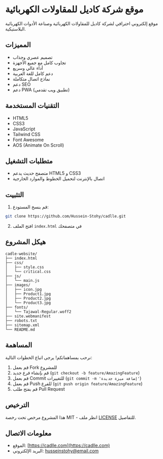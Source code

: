 # موقع شركة كاديل للمقاولات الكهربائية

موقع إلكتروني احترافي لشركة كاديل للمقاولات الكهربائية وصناعة الأدوات الكهربائية البلاستيكية.

## المميزات

- تصميم عصري وجذاب
- تجاوب كامل مع جميع الأجهزة
- أداء عالي وسريع
- دعم كامل للغة العربية
- نماذج اتصال متكاملة
- دعم SEO
- دعم PWA (تطبيق ويب تقدمي)

## التقنيات المستخدمة

- HTML5
- CSS3
- JavaScript
- Tailwind CSS
- Font Awesome
- AOS (Animate On Scroll)

## متطلبات التشغيل

- متصفح حديث يدعم HTML5 و CSS3
- اتصال بالإنترنت لتحميل الخطوط والموارد الخارجية

## التثبيت

1. قم بنسخ المستودع:
```bash
git clone https://github.com/Hussein-Stohy/cadlle.git

```

2. افتح الملف `index.html` في متصفحك

## هيكل المشروع

```
cadle-website/
├── index.html
├── css/
│   ├── style.css
│   └── critical.css
├── js/
│   └── main.js
├── images/
│   ├── icon.jpg
│   ├── Product1.jpg
│   ├── Product2.jpg
│   └── Product3.jpg
├── fonts/
│   └── Tajawal-Regular.woff2
├── site.webmanifest
├── robots.txt
├── sitemap.xml
└── README.md
```

## المساهمة

نرحب بمساهماتكم! يرجى اتباع الخطوات التالية:

1. قم بعمل Fork للمشروع
2. قم بإنشاء فرع جديد (`git checkout -b feature/AmazingFeature`)
3. قم بعمل Commit للتغييرات (`git commit -m 'إضافة ميزة جديدة'`)
4. قم بعمل Push للفرع (`git push origin feature/AmazingFeature`)
5. قم بفتح طلب Pull Request

## الترخيص

هذا المشروع مرخص تحت رخصة MIT - انظر ملف [LICENSE](LICENSE) للتفاصيل.

## معلومات الاتصال

- الموقع: [https://cadlle.com](https://cadlle.com)
- البريد الإلكتروني: husseinstohy@email.com
 